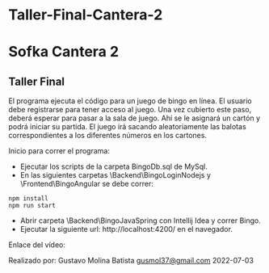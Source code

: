 # Taller-Final-Cantera-2

# Sofka  Cantera 2
## Taller Final
El programa ejecuta el código para un juego de bingo en línea. El usuario debe registrarse para tener acceso al juego. Una vez cubierto este paso, deberá esperar para pasar a la sala de juego. Ahí se le asignará un cartón y podrá iniciar su partida. El juego irá sacando aleatoriamente las balotas correspondientes a los diferentes números en los cartones.

Inicio para correr el programa:
- Ejecutar los scripts de la carpeta BingoDb.sql de MySql.
- En las siguientes carpetas \Backend\BingoLoginNodejs y \Frontend\BingoAngular se debe correr:
```
npm install
npm run start
```
- Abrir carpeta \Backend\BingoJavaSpring con Intellij Idea y correr Bingo.
- Ejecutar la siguiente url: http://localhost:4200/ en el navegador.

Enlace del vídeo: 

Realizado por: Gustavo Molina Batista
gusmol37@gmail.com
2022-07-03


